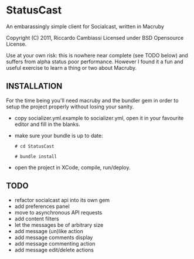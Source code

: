 # StatusCast

An embarassingly simple client for Socialcast, written in Macruby

Copyright (C) 2011, Riccardo Cambiassi
Licensed under BSD Opensource License.

Use at your own risk: this is nowhere near complete (see TODO below) and suffers from alpha status poor performance.
However I found it a fun and useful exercise to learn a thing or two about Macruby.

## INSTALLATION

For the time being you'll need macruby and the bundler gem in order to setup the project properly without losing your sanity.

* copy socializer.yml.example to socializer.yml, open it in your favourite editor and fill in the blanks.
* make sure your bundle is up to date:

    `# cd StatusCast`
    
    `# bundle install`

* open the project in XCode, compile, run/deploy.

## TODO

* refactor socialcast api into its own gem
* add preferences panel
* move to asynchronous API requests
* add content filters
* let the messages be of arbitrary size
* add message (un)like action
* add message comments display
* add message commenting action
* add message edit/delete actions

